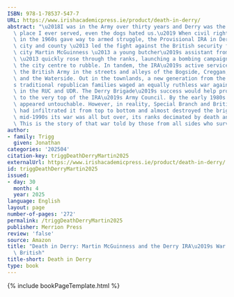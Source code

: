 ```yaml
---
ISBN: 978-1-78537-547-7
URL: https://www.irishacademicpress.ie/product/death-in-derry/
abstract: "\u2018I was in the Army over thirty years and Derry was the most resentful\
  \ place I ever served, even the dogs hated us.\u2019 When civil rights protests\
  \ in the 1960s gave way to armed struggle, the Provisional IRA in Derry \u2013 both\
  \ city and county \u2013 led the fight against the British security forces. In the\
  \ city Martin McGuinness \u2013 a young butcher\u2019s assistant from the Bogside\
  \ \u2013 quickly rose through the ranks, launching a bombing campaign that reduced\
  \ the city centre to rubble. In tandem, the IRA\u2019s active service units fought\
  \ the British Army in the streets and alleys of the Bogside, Creggan, Shantallow\
  \ and the Waterside. Out in the townlands, a new generation from the county\u2019\
  s traditional republican families waged an equally ruthless war against their neighbours\
  \ in the RUC and UDR. The Derry Brigade\u2019s success would help propel McGuinness\
  \ to the very top of the IRA\u2019s Army Council. By the early 1980s the Derry Brigade\
  \ appeared untouchable. However, in reality, Special Branch and British Intelligence\
  \ had infiltrated it from top to bottom and almost destroyed the brigade. By the\
  \ mid-1990s its war was all but over, its ranks decimated by death and incarceration.\
  \ This is the story of that war told by those from all sides who survived it."
author:
- family: Trigg
  given: Jonathan
categories: '202504'
citation-key: triggDeathDerryMartin2025
externalUrl: https://www.irishacademicpress.ie/product/death-in-derry/
id: triggDeathDerryMartin2025
issued:
- day: 30
  month: 4
  year: 2025
language: English
layout: page
number-of-pages: '272'
permalink: /triggDeathDerryMartin2025
publisher: Merrion Press
review: 'false'
source: Amazon
title: "Death in Derry: Martin McGuinness and the Derry IRA\u2019s War Against the\
  \ British"
title-short: Death in Derry
type: book
---
```

{% include bookPageTemplate.html %}
